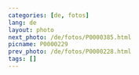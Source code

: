 ```yaml
---
categories: [de, fotos]
lang: de
layout: photo
next_photo: /de/fotos/P0000385.html
picname: P0000229
prev_photo: /de/fotos/P0000228.html
tags: []
---
```

